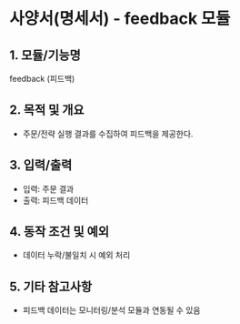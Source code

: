 # 사양서(명세서) - feedback 모듈

## 1. 모듈/기능명
feedback (피드백)

## 2. 목적 및 개요
- 주문/전략 실행 결과를 수집하여 피드백을 제공한다.

## 3. 입력/출력
- 입력: 주문 결과
- 출력: 피드백 데이터

## 4. 동작 조건 및 예외
- 데이터 누락/불일치 시 예외 처리

## 5. 기타 참고사항
- 피드백 데이터는 모니터링/분석 모듈과 연동될 수 있음 